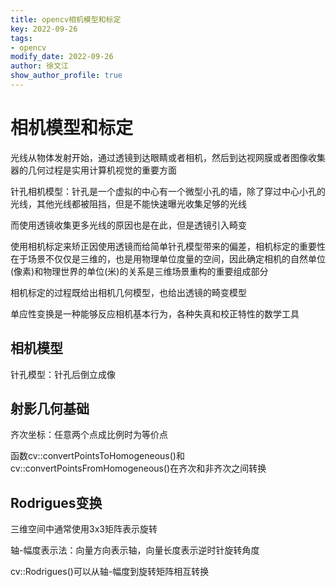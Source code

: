```yaml
---
title: opencv相机模型和标定
key: 2022-09-26
tags: 
- opencv
modify_date: 2022-09-26
author: 徐文江
show_author_profile: true
---
```








# 相机模型和标定			
<!--more-->     


光线从物体发射开始，通过透镜到达眼睛或者相机，然后到达视网膜或者图像收集器的几何过程是实用计算机视觉的重要方面				

针孔相机模型：针孔是一个虚拟的中心有一个微型小孔的墙，除了穿过中心小孔的光线，其他光线都被阻挡，但是不能快速曝光收集足够的光线			

而使用透镜收集更多光线的原因也是在此，但是透镜引入畸变			

使用相机标定来矫正因使用透镜而给简单针孔模型带来的偏差，相机标定的重要性在于场景不仅仅是三维的，也是用物理单位度量的空间，因此确定相机的自然单位(像素)和物理世界的单位(米)的关系是三维场景重构的重要组成部分			



相机标定的过程既给出相机几何模型，也给出透镜的畸变模型			

单应性变换是一种能够反应相机基本行为，各种失真和校正特性的数学工具			



## 相机模型			

针孔模型：针孔后倒立成像		



## 射影几何基础			

齐次坐标：任意两个点成比例时为等价点			

函数cv::convertPointsToHomogeneous()和 cv::convertPointsFromHomogeneous()在齐次和非齐次之间转换			



## Rodrigues变换			

三维空间中通常使用3x3矩阵表示旋转		

轴-幅度表示法：向量方向表示轴，向量长度表示逆时针旋转角度		

cv::Rodrigues()可以从轴-幅度到旋转矩阵相互转换			



















